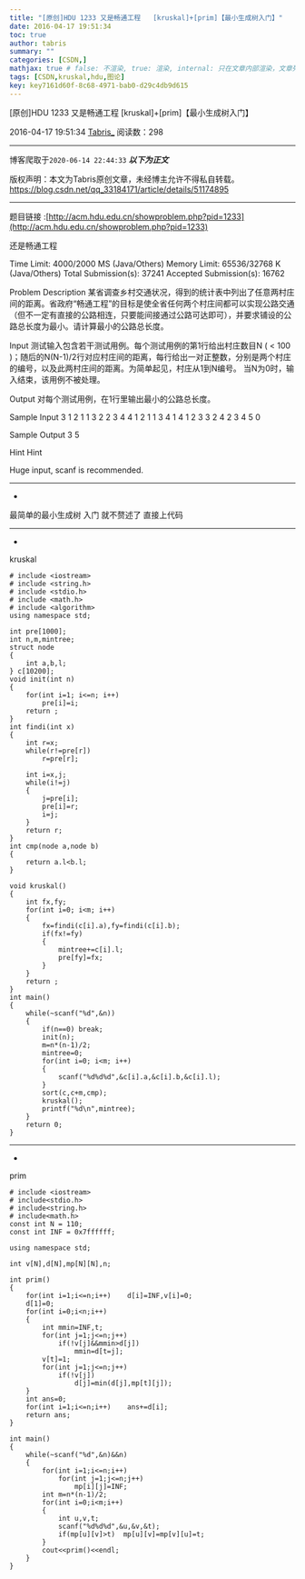 ```yaml
---
title: "[原创]HDU 1233 又是畅通工程   [kruskal]+[prim]【最小生成树入门】"
date: 2016-04-17 19:51:34
toc: true
author: tabris
summary: ""
categories: [CSDN,]
mathjax: true # false: 不渲染, true: 渲染, internal: 只在文章内部渲染，文章列表中不渲染
tags: [CSDN,kruskal,hdu,图论]
key: key7161d60f-8c68-4971-bab0-d29c4db9d615
---
```


[原创]HDU 1233 又是畅通工程   [kruskal]+[prim]【最小生成树入门】

2016-04-17 19:51:34  [Tabris_](https://me.csdn.net/qq_33184171) 阅读数：298

---

博客爬取于`2020-06-14 22:44:33`
***以下为正文***

版权声明：本文为Tabris原创文章，未经博主允许不得私自转载。
https://blog.csdn.net/qq_33184171/article/details/51174895

<!-- more -->

---

题目链接 :[http://acm.hdu.edu.cn/showproblem.php?pid=1233](http://acm.hdu.edu.cn/showproblem.php?pid=1233)

还是畅通工程

Time Limit: 4000/2000 MS (Java/Others)    Memory Limit: 65536/32768 K (Java/Others)
Total Submission(s): 37241    Accepted Submission(s): 16762


Problem Description
某省调查乡村交通状况，得到的统计表中列出了任意两村庄间的距离。省政府“畅通工程”的目标是使全省任何两个村庄间都可以实现公路交通（但不一定有直接的公路相连，只要能间接通过公路可达即可），并要求铺设的公路总长度为最小。请计算最小的公路总长度。


Input
测试输入包含若干测试用例。每个测试用例的第1行给出村庄数目N ( < 100 )；随后的N(N-1)/2行对应村庄间的距离，每行给出一对正整数，分别是两个村庄的编号，以及此两村庄间的距离。为简单起见，村庄从1到N编号。
当N为0时，输入结束，该用例不被处理。


Output
对每个测试用例，在1行里输出最小的公路总长度。


Sample Input
3
1 2 1
1 3 2
2 3 4
4
1 2 1
1 3 4
1 4 1
2 3 3
2 4 2
3 4 5
0


Sample Output
3
5

Hint
Hint

Huge input, scanf is recommended.

----------------------------------------------------------------------------------------------------
-

最简单的最小生成树 入门
就不赘述了
直接上代码

------------------------------
-
kruskal
```
# include <iostream>
# include <string.h>
# include <stdio.h>
# include <math.h>
# include <algorithm>
using namespace std;

int pre[1000];
int n,m,mintree;
struct node
{
    int a,b,l;
} c[10200];
void init(int n)
{
    for(int i=1; i<=n; i++)
        pre[i]=i;
    return ;
}
int findi(int x)
{
    int r=x;
    while(r!=pre[r])
        r=pre[r];

    int i=x,j;
    while(i!=j)
    {
        j=pre[i];
        pre[i]=r;
        i=j;
    }
    return r;
}
int cmp(node a,node b)
{
    return a.l<b.l;
}

void kruskal()
{
    int fx,fy;
    for(int i=0; i<m; i++)
    {
        fx=findi(c[i].a),fy=findi(c[i].b);
        if(fx!=fy)
        {
            mintree+=c[i].l;
            pre[fy]=fx;
        }
    }
    return ;
}
int main()
{
    while(~scanf("%d",&n))
    {
        if(n==0) break;
        init(n);
        m=n*(n-1)/2;
        mintree=0;
        for(int i=0; i<m; i++)
        {
            scanf("%d%d%d",&c[i].a,&c[i].b,&c[i].l);
        }
        sort(c,c+m,cmp);
        kruskal();
        printf("%d\n",mintree);
    }
    return 0;
}

```

--------------------
-
prim
```
# include <iostream>
# include<stdio.h>
# include<string.h>
# include<math.h>
const int N = 110;
const int INF = 0x7ffffff;

using namespace std;

int v[N],d[N],mp[N][N],n;

int prim()
{
    for(int i=1;i<=n;i++)    d[i]=INF,v[i]=0;
    d[1]=0;
    for(int i=0;i<n;i++)
    {
        int mmin=INF,t;
        for(int j=1;j<=n;j++)
            if(!v[j]&&mmin>d[j])
                mmin=d[t=j];
        v[t]=1;
        for(int j=1;j<=n;j++)
            if(!v[j])
                d[j]=min(d[j],mp[t][j]);
    }
    int ans=0;
    for(int i=1;i<=n;i++)    ans+=d[i];
    return ans;
}

int main()
{
    while(~scanf("%d",&n)&&n)
    {
        for(int i=1;i<=n;i++)
            for(int j=1;j<=n;j++)
                mp[i][j]=INF;
        int m=n*(n-1)/2;
        for(int i=0;i<m;i++)
        {
            int u,v,t;
            scanf("%d%d%d",&u,&v,&t);
            if(mp[u][v]>t)  mp[u][v]=mp[v][u]=t;
        }
        cout<<prim()<<endl;
    }
}
```
